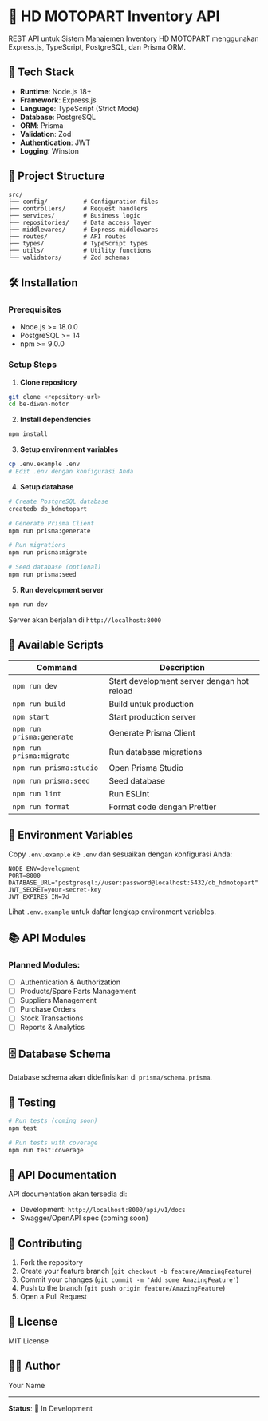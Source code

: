 # 🔧 HD MOTOPART Inventory API

REST API untuk Sistem Manajemen Inventory HD MOTOPART menggunakan Express.js, TypeScript, PostgreSQL, dan Prisma ORM.

## 🚀 Tech Stack

- **Runtime**: Node.js 18+
- **Framework**: Express.js
- **Language**: TypeScript (Strict Mode)
- **Database**: PostgreSQL
- **ORM**: Prisma
- **Validation**: Zod
- **Authentication**: JWT
- **Logging**: Winston

## 📁 Project Structure

```
src/
├── config/          # Configuration files
├── controllers/     # Request handlers
├── services/        # Business logic
├── repositories/    # Data access layer
├── middlewares/     # Express middlewares
├── routes/          # API routes
├── types/           # TypeScript types
├── utils/           # Utility functions
└── validators/      # Zod schemas
```

## 🛠️ Installation

### Prerequisites

- Node.js >= 18.0.0
- PostgreSQL >= 14
- npm >= 9.0.0

### Setup Steps

1. **Clone repository**

```bash
git clone <repository-url>
cd be-diwan-motor
```

2. **Install dependencies**

```bash
npm install
```

3. **Setup environment variables**

```bash
cp .env.example .env
# Edit .env dengan konfigurasi Anda
```

4. **Setup database**

```bash
# Create PostgreSQL database
createdb db_hdmotopart

# Generate Prisma Client
npm run prisma:generate

# Run migrations
npm run prisma:migrate

# Seed database (optional)
npm run prisma:seed
```

5. **Run development server**

```bash
npm run dev
```

Server akan berjalan di `http://localhost:8000`

## 📝 Available Scripts

| Command                   | Description                                |
| ------------------------- | ------------------------------------------ |
| `npm run dev`             | Start development server dengan hot reload |
| `npm run build`           | Build untuk production                     |
| `npm start`               | Start production server                    |
| `npm run prisma:generate` | Generate Prisma Client                     |
| `npm run prisma:migrate`  | Run database migrations                    |
| `npm run prisma:studio`   | Open Prisma Studio                         |
| `npm run prisma:seed`     | Seed database                              |
| `npm run lint`            | Run ESLint                                 |
| `npm run format`          | Format code dengan Prettier                |

## 🔐 Environment Variables

Copy `.env.example` ke `.env` dan sesuaikan dengan konfigurasi Anda:

```env
NODE_ENV=development
PORT=8000
DATABASE_URL="postgresql://user:password@localhost:5432/db_hdmotopart"
JWT_SECRET=your-secret-key
JWT_EXPIRES_IN=7d
```

Lihat `.env.example` untuk daftar lengkap environment variables.

## 📚 API Modules

### Planned Modules:

- [ ] Authentication & Authorization
- [ ] Products/Spare Parts Management
- [ ] Suppliers Management
- [ ] Purchase Orders
- [ ] Stock Transactions
- [ ] Reports & Analytics

## 🗄️ Database Schema

Database schema akan didefinisikan di `prisma/schema.prisma`.

## 🧪 Testing

```bash
# Run tests (coming soon)
npm test

# Run tests with coverage
npm run test:coverage
```

## 📖 API Documentation

API documentation akan tersedia di:

- Development: `http://localhost:8000/api/v1/docs`
- Swagger/OpenAPI spec (coming soon)

## 🤝 Contributing

1. Fork the repository
2. Create your feature branch (`git checkout -b feature/AmazingFeature`)
3. Commit your changes (`git commit -m 'Add some AmazingFeature'`)
4. Push to the branch (`git push origin feature/AmazingFeature`)
5. Open a Pull Request

## 📄 License

MIT License

## 👨‍💻 Author

Your Name

---

**Status**: 🚧 In Development
